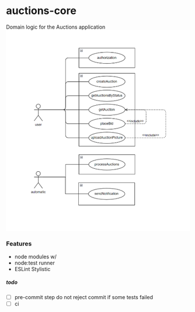 # auctions-core
Domain logic for the Auctions application
![](./diagram.png)

### Features
* node modules w/
* node:test runner
* ESLint Stylistic

##### todo
- [ ] pre-commit step do not reject commit if some tests failed
- [ ] ci